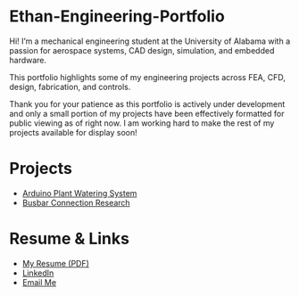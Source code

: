 # Ethan-Engineering-Portfolio
Hi! I’m a mechanical engineering student at the University of Alabama with a passion for aerospace systems, CAD design, simulation, and embedded hardware.

This portfolio highlights some of my engineering projects across FEA, CFD, design, fabrication, and controls.

Thank you for your patience as this portfolio is actively under development and only a small portion of my projects have been effectively formatted for public viewing as of right now. I am working hard to make the rest of my projects available for display soon!

# Projects

- [Arduino Plant Watering System](./Arduino%20Plant%20Waterer/)
- [Busbar Connection Research](./Busbar%20Connection%20Research/)


# Resume & Links

- [My Resume (PDF)](./Ethan-Tampa-Resume.pdf)
- [LinkedIn](https://www.linkedin.com/in/ethantampa)
- [Email Me](mailto:tampaethan@gmail.com)
